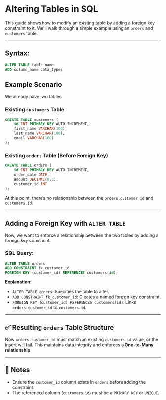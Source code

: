 # Altering Tables in SQL

This guide shows how to modify an existing table by adding a foreign key constraint to it. We'll walk through a simple example using an `orders` and `customers` table.

---

## Syntax:

```sql
ALTER TABLE table_name
ADD column_name data_type;
```

## Example Scenario

We already have two tables:

### Existing `customers` Table

```sql
CREATE TABLE customers (
    id INT PRIMARY KEY AUTO_INCREMENT,
    first_name VARCHAR(100),
    last_name VARCHAR(100),
    email VARCHAR(100)
);
```

### Existing `orders` Table (Before Foreign Key)

```sql
CREATE TABLE orders (
    id INT PRIMARY KEY AUTO_INCREMENT,
    order_date DATE,
    amount DECIMAL(8,2),
    customer_id INT
);
```

At this point, there’s no relationship between the `orders.customer_id` and `customers.id`.

---

## Adding a Foreign Key with `ALTER TABLE`

Now, we want to enforce a relationship between the two tables by adding a foreign key constraint.

### SQL Query:

```sql
ALTER TABLE orders
ADD CONSTRAINT fk_customer_id
FOREIGN KEY (customer_id) REFERENCES customers(id);
```

**Explanation:**

- `ALTER TABLE orders`: Specifies the table to alter.
- `ADD CONSTRAINT fk_customer_id`: Creates a named foreign key constraint.
- `FOREIGN KEY (customer_id) REFERENCES customers(id)`: Links `orders.customer_id` to `customers.id`.

---

## ✅ Resulting `orders` Table Structure

Now `orders.customer_id` must match an existing `customers.id` value, or the insert will fail. This maintains data integrity and enforces a **One-to-Many relationship**.

---

## 📓 Notes

- Ensure the `customer_id` column exists in `orders` before adding the constraint.
- The referenced column (`customers.id`) must be a `PRIMARY KEY` or `UNIQUE`.
